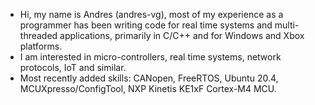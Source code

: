 <ul>
<li>Hi, my name is Andres (andres-vg), most of my experience as a programmer
has been writing code for real time systems and multi-threaded
applications, primarily in C/C++ and for Windows and Xbox platforms.</li>
<li>I am interested in micro-controllers, real time systems, 
 network protocols, IoT and similar.</li>
<li>Most recently added skills: CANopen, FreeRTOS, Ubuntu 20.4, 
MCUXpresso/ConfigTool, NXP Kinetis KE1xF Cortex-M4 MCU.</li>
</ul>

<!--- andres-vg/andres-vg is a ✨ special ✨ repository because its
`README.md` (this file) appears on your GitHub profile.  You can click
the Preview link to take a look at your changes.  --->
